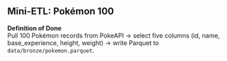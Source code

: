 

## Mini-ETL: Pokémon 100

**Definition of Done**  
Pull 100 Pokémon records from PokeAPI → select five columns (id, name, base_experience, height, weight) → write Parquet to `data/bronze/pokemon.parquet`.
